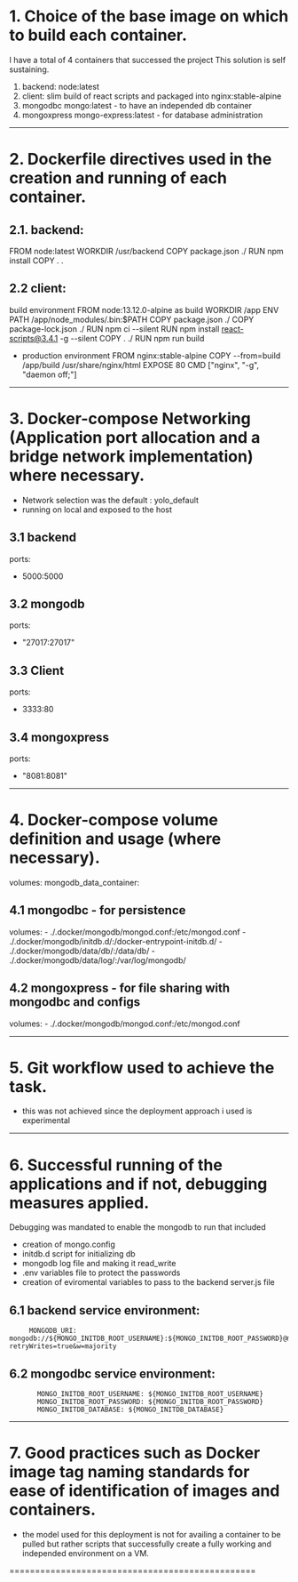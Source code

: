 # 1. Choice of the base image on which to build each container.

I have a total of 4 containers that successed the project
This solution is self sustaining.

1. backend: node:latest
2. client: slim build of react scripts and packaged into nginx:stable-alpine
3. mongodbc mongo:latest - to have an independed db container
4. mongoxpress mongo-express:latest - for database administration


_____________________________________
# 2. Dockerfile directives used in the creation and running of each container.

## 2.1. backend:
FROM node:latest
WORKDIR /usr/backend
COPY package.json ./
RUN npm install
COPY . .


## 2.2 client:
build environment
FROM node:13.12.0-alpine as build
WORKDIR /app
ENV PATH /app/node_modules/.bin:$PATH
COPY package.json ./
COPY package-lock.json ./
RUN npm ci --silent
RUN npm install react-scripts@3.4.1 -g --silent
COPY . ./
RUN npm run build

- production environment
FROM nginx:stable-alpine
COPY --from=build /app/build /usr/share/nginx/html
EXPOSE 80
CMD ["nginx", "-g", "daemon off;"]


_____________________________________
# 3. Docker-compose Networking (Application port allocation and a bridge network implementation) where necessary.
- Network selection was the default : yolo_default
- running on local and exposed to the host


## 3.1 backend
ports:
- 5000:5000


## 3.2 mongodb
ports:
- "27017:27017"


## 3.3 Client
ports:
- 3333:80


## 3.4 mongoxpress
ports:
- "8081:8081"


_____________________________________
# 4. Docker-compose volume definition and usage (where necessary).
volumes:
    mongodb_data_container:


## 4.1 mongodbc - for persistence
volumes:
        - ./.docker/mongodb/mongod.conf:/etc/mongod.conf
        - ./.docker/mongodb/initdb.d/:/docker-entrypoint-initdb.d/
        - ./.docker/mongodb/data/db/:/data/db/
        - ./.docker/mongodb/data/log/:/var/log/mongodb/


## 4.2 mongoxpress - for file sharing with mongodbc and configs
volumes:
        - ./.docker/mongodb/mongod.conf:/etc/mongod.conf


_____________________________________
# 5. Git workflow used to achieve the task.
- this was not achieved since the deployment approach i used is experimental


_____________________________________
# 6. Successful running of the applications and if not, debugging measures applied.
Debugging was mandated to enable the mongodb to run that included
 - creation of mongo.config
 - initdb.d script for initializing db
 - mongodb log file and making it read_write
 - .env variables file to protect the passwords
 - creation of eviromental variables to pass to the backend  server.js file

## 6.1 backend service environment:
         MONGODB_URI: mongodb://${MONGO_INITDB_ROOT_USERNAME}:${MONGO_INITDB_ROOT_PASSWORD}@mongodbc:27017?retryWrites=true&w=majority

## 6.2 mongodbc service environment:
           MONGO_INITDB_ROOT_USERNAME: ${MONGO_INITDB_ROOT_USERNAME}
           MONGO_INITDB_ROOT_PASSWORD: ${MONGO_INITDB_ROOT_PASSWORD}
           MONGO_INITDB_DATABASE: ${MONGO_INITDB_DATABASE}



_____________________________________
# 7. Good practices such as Docker image tag naming standards for ease of identification of images and containers.
- the model used for this deployment is not for availing a container to be pulled but rather scripts that successfully create a fully working and independed environment on a VM.

================================================

